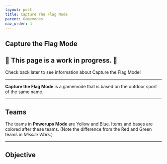```yaml
---
layout: post
title: Capture The Flag Mode
parent: Gamemodes
nav_order: 4
---
```

**Capture the Flag Mode**
---

## 🚧 This page is a **work in progress**. 🚧

Check back later to see information about Capture the Flag Mode!

---
**Capture the Flag Mode** is a gamemode that is based on the outdoor sport of the same name.

---
## Teams
The teams in **Powerups Mode** are Yellow and Blue. Items and bases are colored after these teams. (Note the difference from the Red and Green teams in *Missile Wars*.)

---
## Objective
